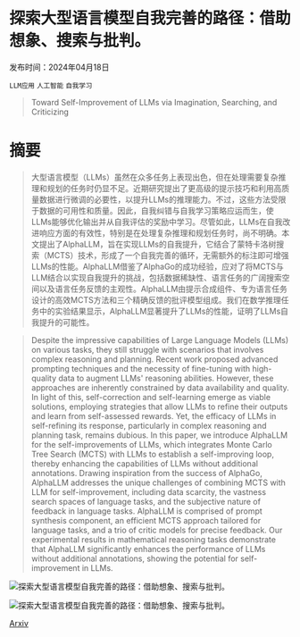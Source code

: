 # 探索大型语言模型自我完善的路径：借助想象、搜索与批判。

发布时间：2024年04月18日

`LLM应用` `人工智能` `自我学习`

> Toward Self-Improvement of LLMs via Imagination, Searching, and Criticizing

# 摘要

> 大型语言模型（LLMs）虽然在众多任务上表现出色，但在处理需要复杂推理和规划的任务时仍显不足。近期研究提出了更高级的提示技巧和利用高质量数据进行微调的必要性，以提升LLMs的推理能力。不过，这些方法受限于数据的可用性和质量。因此，自我纠错与自我学习策略应运而生，使LLMs能够优化输出并从自我评估的奖励中学习。尽管如此，LLMs在自我改进响应方面的有效性，特别是在处理复杂推理和规划任务时，尚不明确。本文提出了AlphaLLM，旨在实现LLMs的自我提升，它结合了蒙特卡洛树搜索（MCTS）技术，形成了一个自我完善的循环，无需额外的标注即可增强LLMs的性能。AlphaLLM借鉴了AlphaGo的成功经验，应对了将MCTS与LLM结合以实现自我提升的挑战，包括数据稀缺性、语言任务的广阔搜索空间以及语言任务反馈的主观性。AlphaLLM由提示合成组件、专为语言任务设计的高效MCTS方法和三个精确反馈的批评模型组成。我们在数学推理任务中的实验结果显示，AlphaLLM显著提升了LLMs的性能，证明了LLMs自我提升的可能性。

> Despite the impressive capabilities of Large Language Models (LLMs) on various tasks, they still struggle with scenarios that involves complex reasoning and planning. Recent work proposed advanced prompting techniques and the necessity of fine-tuning with high-quality data to augment LLMs' reasoning abilities. However, these approaches are inherently constrained by data availability and quality. In light of this, self-correction and self-learning emerge as viable solutions, employing strategies that allow LLMs to refine their outputs and learn from self-assessed rewards. Yet, the efficacy of LLMs in self-refining its response, particularly in complex reasoning and planning task, remains dubious. In this paper, we introduce AlphaLLM for the self-improvements of LLMs, which integrates Monte Carlo Tree Search (MCTS) with LLMs to establish a self-improving loop, thereby enhancing the capabilities of LLMs without additional annotations. Drawing inspiration from the success of AlphaGo, AlphaLLM addresses the unique challenges of combining MCTS with LLM for self-improvement, including data scarcity, the vastness search spaces of language tasks, and the subjective nature of feedback in language tasks. AlphaLLM is comprised of prompt synthesis component, an efficient MCTS approach tailored for language tasks, and a trio of critic models for precise feedback. Our experimental results in mathematical reasoning tasks demonstrate that AlphaLLM significantly enhances the performance of LLMs without additional annotations, showing the potential for self-improvement in LLMs.

![探索大型语言模型自我完善的路径：借助想象、搜索与批判。](../../../paper_images/2404.12253/x1.png)

![探索大型语言模型自我完善的路径：借助想象、搜索与批判。](../../../paper_images/2404.12253/x2.png)

[Arxiv](https://arxiv.org/abs/2404.12253)